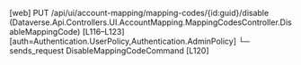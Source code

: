 [web] PUT /api/ui/account-mapping/mapping-codes/{id:guid}/disable  (Dataverse.Api.Controllers.UI.AccountMapping.MappingCodesController.DisableMappingCode)  [L116–L123] [auth=Authentication.UserPolicy,Authentication.AdminPolicy]
  └─ sends_request DisableMappingCodeCommand [L120]


